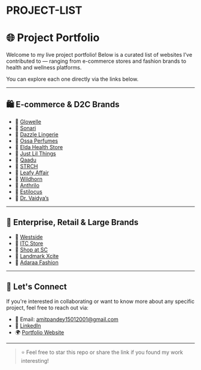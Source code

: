 # PROJECT-LIST
# 🌐 Project Portfolio

Welcome to my live project portfolio! Below is a curated list of websites I’ve contributed to — ranging from e-commerce stores and fashion brands to health and wellness platforms.

You can explore each one directly via the links below.

---

## 🛍️ E-commerce & D2C Brands

- 🔗 [Glowelle](https://glowelle.in/)
- 🔗 [Sonari](https://sonari.in/)
- 🔗 [Dazzle Lingerie](https://dazzlelingerie.com/)
- 🔗 [Ossa Perfumes](https://ossaperfumes.com/)
- 🔗 [Elda Health Store](https://shop.eldahealth.com/)
- 🔗 [Just Lil Things](https://www.justlilthings.in/)
- 🔗 [Qaadu](https://qaadu.com/)
- 🔗 [STRCH](https://strch.in/)
- 🔗 [Leafy Affair](https://leafyaffair.com/)
- 🔗 [Wildhorn](https://www.wildhorn.in/)
- 🔗 [Anthrilo](https://www.anthrilo.com/)
- 🔗 [Estilocus](https://estilocus.com/)
- 🔗 [Dr. Vaidya’s](https://drvaidyas.com/)

---

## 🏬 Enterprise, Retail & Large Brands

- 🔗 [Westside](https://www.westside.com/)
- 🔗 [ITC Store](https://itcstore.in/)
- 🔗 [Shop at SC](https://shopatsc.com/)
- 🔗 [Landmark Xcite](https://landmarkxcite.com/)
- 🔗 [Adaraa Fashion](https://www.adaraafashion.com/)

---

## 💬 Let's Connect

If you're interested in collaborating or want to know more about any specific project, feel free to reach out via:

- 📧 Email: amitpandey15012001@gmail.com 
- 💼 [LinkedIn](https://www.linkedin.com/in/amit-g-pandey/)  
- 🌍 [Portfolio Website](https://amit-pandey-portfolio.vercel.app/)

---

> ⭐ Feel free to star this repo or share the link if you found my work interesting!
